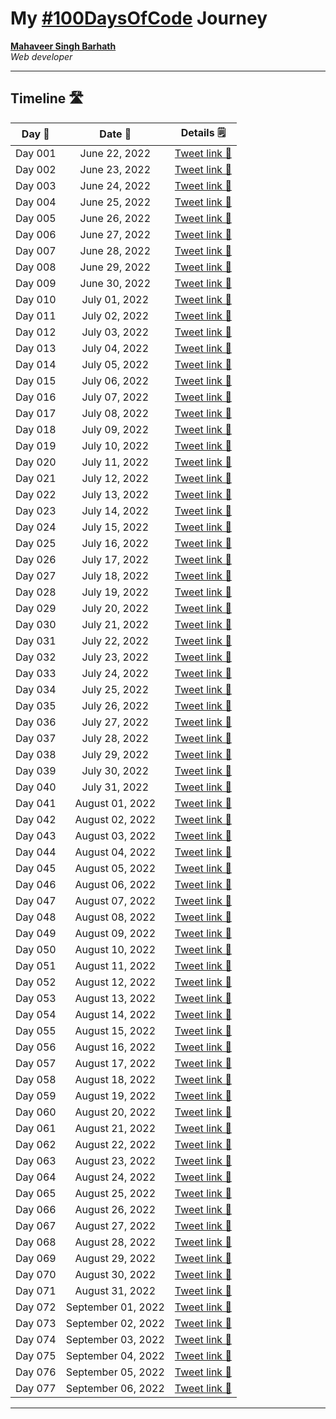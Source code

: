 # My [#100DaysOfCode](https://twitter.com/its_mavi_dev/status/1539475529598107649) Journey

**[Mahaveer Singh Barhath](https://github.com/its-mavi-dev)**  
*Web developer* 

---

## Timeline 🛣️

|**Day 📌**|**Date 📆**| **Details 🗒️**|
|:-:|:-:|-|
|Day 001|June 22, 2022|  [Tweet link 🔗](https://twitter.com/its_mavi_dev/status/1539602033782976514)|
|Day 002|June 23, 2022|  [Tweet link 🔗](https://twitter.com/its_mavi_dev/status/1539972445888970758)|
|Day 003|June 24, 2022|  [Tweet link 🔗](https://twitter.com/its_mavi_dev/status/1540363369030754304)|
|Day 004|June 25, 2022|  [Tweet link 🔗](https://twitter.com/its_mavi_dev/status/1540719927120003072)|
|Day 005|June 26, 2022|  [Tweet link 🔗](https://twitter.com/its_mavi_dev/status/1541063892679675904)|
|Day 006|June 27, 2022|  [Tweet link 🔗](https://twitter.com/its_mavi_dev/status/1541445111103762433)|
|Day 007|June 28, 2022|  [Tweet link 🔗](https://twitter.com/its_mavi_dev/status/1541803663521648647)|
|Day 008|June 29, 2022|  [Tweet link 🔗](https://twitter.com/its_mavi_dev/status/1542170237977923586)|
|Day 009|June 30, 2022|  [Tweet link 🔗](https://twitter.com/its_mavi_dev/status/1542526436338044929)|
|Day 010|July 01, 2022|  [Tweet link 🔗](https://twitter.com/its_mavi_dev/status/1542879463825821696)|
|Day 011|July 02, 2022|  [Tweet link 🔗](https://twitter.com/its_mavi_dev/status/1543255757147082752)|
|Day 012|July 03, 2022|  [Tweet link 🔗](https://twitter.com/its_mavi_dev/status/1543586175650148353)|
|Day 013|July 04, 2022|  [Tweet link 🔗](https://twitter.com/its_mavi_dev/status/1543949100760018946)|
|Day 014|July 05, 2022|  [Tweet link 🔗](https://twitter.com/its_mavi_dev/status/1544338442552614913)|
|Day 015|July 06, 2022|  [Tweet link 🔗](https://twitter.com/its_mavi_dev/status/1544688951113289728)|
|Day 016|July 07, 2022|  [Tweet link 🔗](https://twitter.com/its_mavi_dev/status/1545050791060598784)|
|Day 017|July 08, 2022|  [Tweet link 🔗](https://twitter.com/its_mavi_dev/status/1545434715527999489)|
|Day 018|July 09, 2022|  [Tweet link 🔗](https://twitter.com/its_mavi_dev/status/1545767771950424064)|
|Day 019|July 10, 2022|  [Tweet link 🔗](https://twitter.com/its_mavi_dev/status/1546157584402358272)|
|Day 020|July 11, 2022|  [Tweet link 🔗](https://twitter.com/its_mavi_dev/status/1546515935619874817)|
|Day 021|July 12, 2022|  [Tweet link 🔗](https://twitter.com/its_mavi_dev/status/1546870985475108864)|
|Day 022|July 13, 2022|  [Tweet link 🔗](https://twitter.com/its_mavi_dev/status/1547213724192493569)|
|Day 023|July 14, 2022|  [Tweet link 🔗](https://twitter.com/its_mavi_dev/status/1547591708187447296)|
|Day 024|July 15, 2022|  [Tweet link 🔗](https://twitter.com/its_mavi_dev/status/1547917435780878337)|
|Day 025|July 16, 2022|  [Tweet link 🔗](https://twitter.com/its_mavi_dev/status/1548316953974304768)|
|Day 026|July 17, 2022|  [Tweet link 🔗](https://twitter.com/its_mavi_dev/status/1548647050585468929)|
|Day 027|July 18, 2022|  [Tweet link 🔗](https://twitter.com/its_mavi_dev/status/1549026410836422657)|
|Day 028|July 19, 2022|  [Tweet link 🔗](https://twitter.com/its_mavi_dev/status/1549384291871752192)|
|Day 029|July 20, 2022|  [Tweet link 🔗](https://twitter.com/its_mavi_dev/status/1549738602565087232)|
|Day 030|July 21, 2022|  [Tweet link 🔗](https://twitter.com/its_mavi_dev/status/1550110902774812672)|
|Day 031|July 22, 2022|  [Tweet link 🔗](https://twitter.com/its_mavi_dev/status/1550488100295839749)|
|Day 032|July 23, 2022|  [Tweet link 🔗](https://twitter.com/its_mavi_dev/status/1550843214613323776)|
|Day 033|July 24, 2022|  [Tweet link 🔗](https://twitter.com/its_mavi_dev/status/1551204244489121793)|
|Day 034|July 25, 2022|  [Tweet link 🔗](https://twitter.com/its_mavi_dev/status/1551587636405739521)|
|Day 035|July 26, 2022|  [Tweet link 🔗](https://twitter.com/its_mavi_dev/status/1551944864392445952)|
|Day 036|July 27, 2022|  [Tweet link 🔗](https://twitter.com/its_mavi_dev/status/1552314263276232704)|
|Day 037|July 28, 2022|  [Tweet link 🔗](https://twitter.com/its_mavi_dev/status/1552672654775418880)|
|Day 038|July 29, 2022|  [Tweet link 🔗](https://twitter.com/its_mavi_dev/status/1553008041838415873)|
|Day 039|July 30, 2022|  [Tweet link 🔗](https://twitter.com/its_mavi_dev/status/1553375149638176768)|
|Day 040|July 31, 2022|  [Tweet link 🔗](https://twitter.com/its_mavi_dev/status/1553746770731372545)|
|Day 041|August 01, 2022|  [Tweet link 🔗](https://twitter.com/its_mavi_dev/status/1554114114729160705)|
|Day 042|August 02, 2022|  [Tweet link 🔗](https://twitter.com/its_mavi_dev/status/1554456953707167744)|
|Day 043|August 03, 2022|  [Tweet link 🔗](https://twitter.com/its_mavi_dev/status/1554844930602061825)|
|Day 044|August 04, 2022|  [Tweet link 🔗](https://twitter.com/its_mavi_dev/status/1555205586887004161)|
|Day 045|August 05, 2022|  [Tweet link 🔗](https://twitter.com/its_mavi_dev/status/1555574790328823809)|
|Day 046|August 06, 2022|  [Tweet link 🔗](https://twitter.com/its_mavi_dev/status/1555915311710613515)|
|Day 047|August 07, 2022|  [Tweet link 🔗](https://twitter.com/its_mavi_dev/status/1556280771287339008)|
|Day 048|August 08, 2022|  [Tweet link 🔗](https://twitter.com/its_mavi_dev/status/1556651015843495937)|
|Day 049|August 09, 2022|  [Tweet link 🔗](https://twitter.com/its_mavi_dev/status/1557006344913563654)|
|Day 050|August 10, 2022|  [Tweet link 🔗](https://twitter.com/its_mavi_dev/status/1557369459794251777)|
|Day 051|August 11, 2022|  [Tweet link 🔗](https://twitter.com/its_mavi_dev/status/1557735073595604992)|
|Day 052|August 12, 2022|  [Tweet link 🔗](https://twitter.com/its_mavi_dev/status/1558098621605691394)|
|Day 053|August 13, 2022|  [Tweet link 🔗](https://twitter.com/its_mavi_dev/status/1558467326118268929)|
|Day 054|August 14, 2022|  [Tweet link 🔗](https://twitter.com/its_mavi_dev/status/1558835127471316994)|
|Day 055|August 15, 2022|  [Tweet link 🔗](https://twitter.com/its_mavi_dev/status/1559187873672224768)|
|Day 056|August 16, 2022|  [Tweet link 🔗](https://twitter.com/its_mavi_dev/status/1559575037409394688)|
|Day 057|August 17, 2022|  [Tweet link 🔗](https://twitter.com/its_mavi_dev/status/1559902170434371586)|
|Day 058|August 18, 2022|  [Tweet link 🔗](https://twitter.com/its_mavi_dev/status/1560265517268897792)|
|Day 059|August 19, 2022|  [Tweet link 🔗](https://twitter.com/its_mavi_dev/status/1560640867085746177)|
|Day 060|August 20, 2022|  [Tweet link 🔗](https://twitter.com/its_mavi_dev/status/1560988147034750976)|
|Day 061|August 21, 2022|  [Tweet link 🔗](https://twitter.com/its_mavi_dev/status/1561365195691544577)|
|Day 062|August 22, 2022|  [Tweet link 🔗](https://twitter.com/its_mavi_dev/status/1561708438648160257)|
|Day 063|August 23, 2022|  [Tweet link 🔗](https://twitter.com/its_mavi_dev/status/1562067223069732864)|
|Day 064|August 24, 2022|  [Tweet link 🔗](https://twitter.com/its_mavi_dev/status/1562433038424088576)|
|Day 065|August 25, 2022|  [Tweet link 🔗](https://twitter.com/its_mavi_dev/status/1562810301342707714)|
|Day 066|August 26, 2022|  [Tweet link 🔗](https://twitter.com/its_mavi_dev/status/1563180402151288835)|
|Day 067|August 27, 2022|  [Tweet link 🔗](https://twitter.com/its_mavi_dev/status/1563539215303864320)|
|Day 068|August 28, 2022|  [Tweet link 🔗](https://twitter.com/its_mavi_dev/status/1563892447511339009)|
|Day 069|August 29, 2022|  [Tweet link 🔗](https://twitter.com/its_mavi_dev/status/1564251395124912128)|
|Day 070|August 30, 2022|  [Tweet link 🔗](https://twitter.com/its_mavi_dev/status/1564622886232420356)|
|Day 071|August 31, 2022|  [Tweet link 🔗](https://twitter.com/its_mavi_dev/status/1564978975910219776)|
|Day 072|September 01, 2022|  [Tweet link 🔗](https://twitter.com/its_mavi_dev/status/1565339484715040772)|
|Day 073|September 02, 2022|  [Tweet link 🔗](https://twitter.com/its_mavi_dev/status/1565704181045813248)|
|Day 074|September 03, 2022|  [Tweet link 🔗](https://twitter.com/its_mavi_dev/status/1566064291593105410)|
|Day 075|September 04, 2022|  [Tweet link 🔗](https://twitter.com/its_mavi_dev/status/1566426968500756480)|
|Day 076|September 05, 2022|  [Tweet link 🔗](https://twitter.com/its_mavi_dev/status/1566783141422936064)|
|Day 077|September 06, 2022|  [Tweet link 🔗](https://twitter.com/its_mavi_dev/status/1567147447251779586)|

---
